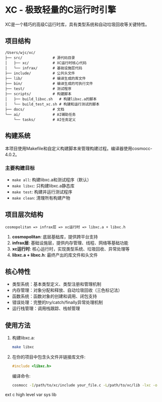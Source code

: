 # XC - 极致轻量的C运行时引擎

XC是一个精巧的高级C运行时库，具有类型系统和自动垃圾回收等关键特性。

## 项目结构

```
/Users/wjc/xc/
├── src/              # 源代码目录
│   ├── xc/           # XC运行时核心代码
│   └── infrax/       # 基础设施层代码
├── include/          # 公共头文件
├── lib/              # 编译生成的库文件
├── bin/              # 编译生成的可执行文件
├── test/             # 测试程序
├── scripts/          # 构建脚本
│   ├── build_libxc.sh   # 构建libxc.a的脚本
│   └── build_test_xc.sh # 构建和运行测试的脚本
├── docs/             # 文档
└── ai/               # AI辅助任务
    └── tasks/        # AI任务定义
```

## 构建系统

本项目使用Makefile和自定义构建脚本来管理构建过程。编译器使用cosmocc-4.0.2。

### 主要构建目标

- `make all`: 构建libxc.a和测试程序（默认）
- `make libxc`: 只构建libxc.a静态库
- `make test`: 构建并运行测试程序
- `make clean`: 清理所有构建产物

## 项目层次结构

```
cosmopolitan => infrax层 => xc运行时 => libxc.a + libxc.h
```

1. **cosmopolitan**: 底层基础库，提供跨平台支持
2. **infrax层**: 基础设施层，提供内存管理、线程、网络等基础功能
3. **xc运行时**: 核心运行时，实现类型系统、垃圾回收、异常处理等
4. **libxc.a + libxc.h**: 最终产出的库文件和头文件

## 核心特性

- 类型系统：基本类型定义、类型注册和管理机制
- 内存管理：对象分配和释放、自动垃圾回收（三色标记法）
- 函数系统：函数对象的创建和调用、闭包支持
- 错误处理：完整的try/catch/finally异常处理机制
- 运行栈管理：调用栈跟踪、栈帧管理

## 使用方法

1. 构建libxc.a:
   ```bash
   make libxc
   ```

2. 在你的项目中包含头文件并链接库文件:
   ```c
   #include <libxc.h>
   ```

   编译命令:
   ```bash
   cosmocc -I/path/to/xc/include your_file.c -L/path/to/xc/lib -lxc -o your_program
   ```
ext c high level var sys lib
